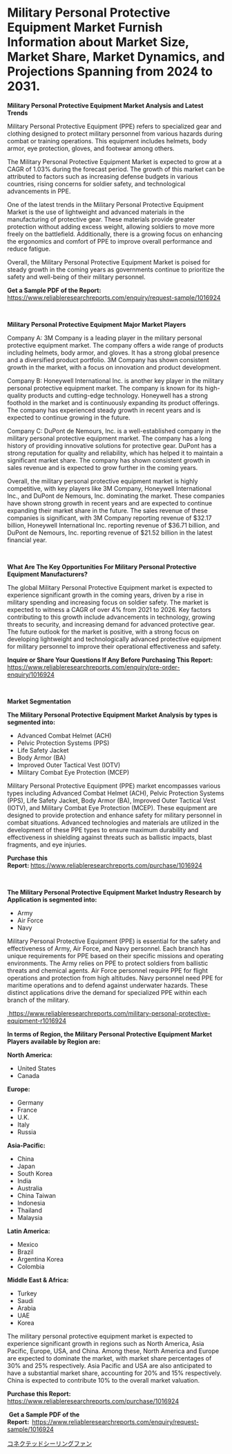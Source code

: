 <p><h1>Military Personal Protective Equipment Market Furnish Information about Market Size, Market Share, Market Dynamics, and Projections Spanning from 2024 to 2031.</h1></p><p><strong>Military Personal Protective Equipment Market Analysis and Latest Trends</strong></p>
<p><p>Military Personal Protective Equipment (PPE) refers to specialized gear and clothing designed to protect military personnel from various hazards during combat or training operations. This equipment includes helmets, body armor, eye protection, gloves, and footwear among others.</p><p>The Military Personal Protective Equipment Market is expected to grow at a CAGR of 1.03% during the forecast period. The growth of this market can be attributed to factors such as increasing defense budgets in various countries, rising concerns for soldier safety, and technological advancements in PPE.</p><p>One of the latest trends in the Military Personal Protective Equipment Market is the use of lightweight and advanced materials in the manufacturing of protective gear. These materials provide greater protection without adding excess weight, allowing soldiers to move more freely on the battlefield. Additionally, there is a growing focus on enhancing the ergonomics and comfort of PPE to improve overall performance and reduce fatigue.</p><p>Overall, the Military Personal Protective Equipment Market is poised for steady growth in the coming years as governments continue to prioritize the safety and well-being of their military personnel.</p></p>
<p><strong>Get a Sample PDF of the Report:&nbsp;</strong> <a href="https://www.reliableresearchreports.com/enquiry/request-sample/1016924">https://www.reliableresearchreports.com/enquiry/request-sample/1016924</a></p>
<p>&nbsp;</p>
<p><strong>Military Personal Protective Equipment Major Market Players</strong></p>
<p><p>Company A: 3M Company is a leading player in the military personal protective equipment market. The company offers a wide range of products including helmets, body armor, and gloves. It has a strong global presence and a diversified product portfolio. 3M Company has shown consistent growth in the market, with a focus on innovation and product development.</p><p>Company B: Honeywell International Inc. is another key player in the military personal protective equipment market. The company is known for its high-quality products and cutting-edge technology. Honeywell has a strong foothold in the market and is continuously expanding its product offerings. The company has experienced steady growth in recent years and is expected to continue growing in the future.</p><p>Company C: DuPont de Nemours, Inc. is a well-established company in the military personal protective equipment market. The company has a long history of providing innovative solutions for protective gear. DuPont has a strong reputation for quality and reliability, which has helped it to maintain a significant market share. The company has shown consistent growth in sales revenue and is expected to grow further in the coming years.</p><p>Overall, the military personal protective equipment market is highly competitive, with key players like 3M Company, Honeywell International Inc., and DuPont de Nemours, Inc. dominating the market. These companies have shown strong growth in recent years and are expected to continue expanding their market share in the future. The sales revenue of these companies is significant, with 3M Company reporting revenue of $32.17 billion, Honeywell International Inc. reporting revenue of $36.71 billion, and DuPont de Nemours, Inc. reporting revenue of $21.52 billion in the latest financial year.</p></p>
<p>&nbsp;</p>
<p><strong>What Are The Key Opportunities For Military Personal Protective Equipment Manufacturers?</strong></p>
<p><p>The global Military Personal Protective Equipment market is expected to experience significant growth in the coming years, driven by a rise in military spending and increasing focus on soldier safety. The market is expected to witness a CAGR of over 4% from 2021 to 2026. Key factors contributing to this growth include advancements in technology, growing threats to security, and increasing demand for advanced protective gear. The future outlook for the market is positive, with a strong focus on developing lightweight and technologically advanced protective equipment for military personnel to improve their operational effectiveness and safety.</p></p>
<p><strong>Inquire or Share Your Questions If Any Before Purchasing This Report:</strong> <a href="https://www.reliableresearchreports.com/enquiry/pre-order-enquiry/1016924">https://www.reliableresearchreports.com/enquiry/pre-order-enquiry/1016924</a></p>
<p>&nbsp;</p>
<p><strong>Market Segmentation</strong></p>
<p><strong>The Military Personal Protective Equipment Market Analysis by types is segmented into:</strong></p>
<p><ul><li>Advanced Combat Helmet (ACH)</li><li>Pelvic Protection Systems (PPS)</li><li>Life Safety Jacket</li><li>Body Armor (BA)</li><li>Improved Outer Tactical Vest (IOTV)</li><li>Military Combat Eye Protection (MCEP)</li></ul></p>
<p><p>Military Personal Protective Equipment (PPE) market encompasses various types including Advanced Combat Helmet (ACH), Pelvic Protection Systems (PPS), Life Safety Jacket, Body Armor (BA), Improved Outer Tactical Vest (IOTV), and Military Combat Eye Protection (MCEP). These equipment are designed to provide protection and enhance safety for military personnel in combat situations. Advanced technologies and materials are utilized in the development of these PPE types to ensure maximum durability and effectiveness in shielding against threats such as ballistic impacts, blast fragments, and eye injuries.</p></p>
<p><strong>Purchase this Report:&nbsp;</strong><a href="https://www.reliableresearchreports.com/purchase/1016924">https://www.reliableresearchreports.com/purchase/1016924</a></p>
<p>&nbsp;</p>
<p><strong>The Military Personal Protective Equipment Market Industry Research by Application is segmented into:</strong></p>
<p><ul><li>Army</li><li>Air Force</li><li>Navy</li></ul></p>
<p><p>Military Personal Protective Equipment (PPE) is essential for the safety and effectiveness of Army, Air Force, and Navy personnel. Each branch has unique requirements for PPE based on their specific missions and operating environments. The Army relies on PPE to protect soldiers from ballistic threats and chemical agents. Air Force personnel require PPE for flight operations and protection from high altitudes. Navy personnel need PPE for maritime operations and to defend against underwater hazards. These distinct applications drive the demand for specialized PPE within each branch of the military.</p></p>
<p><a href="https://www.reliableresearchreports.com/military-personal-protective-equipment-r1016924">&nbsp;https://www.reliableresearchreports.com/military-personal-protective-equipment-r1016924</a></p>
<p><strong>In terms of Region, the Military Personal Protective Equipment Market Players available by Region are:</strong></p>
<p>
    <p> <strong> North America: </strong>
        <ul>
            <li>United States</li>
            <li>Canada</li>
        </ul>
        </p> 
    <p> <strong> Europe: </strong>
        <ul>
            <li>Germany</li>
            <li>France</li>
            <li>U.K.</li>
            <li>Italy</li>
            <li>Russia</li>
        </ul>
        </p> 
    <p> <strong> Asia-Pacific: </strong>
        <ul>
            <li>China</li>
            <li>Japan</li>
            <li>South Korea</li>
            <li>India</li>
            <li>Australia</li>
            <li>China Taiwan</li>
            <li>Indonesia</li>
            <li>Thailand</li>
            <li>Malaysia</li>
        </ul>
        </p> 
    <p> <strong> Latin America: </strong>
        <ul>
            <li>Mexico</li>
            <li>Brazil</li>
            <li>Argentina Korea</li>
            <li>Colombia</li>
        </ul>
        </p> 
    <p> <strong> Middle East & Africa: </strong>
        <ul>
            <li>Turkey</li>
            <li>Saudi</li>
            <li>Arabia</li>
            <li>UAE</li>
            <li>Korea</li>
        </ul>
    </p>
    </p>
<p><p>The military personal protective equipment market is expected to experience significant growth in regions such as North America, Asia Pacific, Europe, USA, and China. Among these, North America and Europe are expected to dominate the market, with market share percentages of 30% and 25% respectively. Asia Pacific and USA are also anticipated to have a substantial market share, accounting for 20% and 15% respectively. China is expected to contribute 10% to the overall market valuation.</p></p>
<p><strong>Purchase this Report: </strong><a href="https://www.reliableresearchreports.com/purchase/1016924">https://www.reliableresearchreports.com/purchase/1016924</a></p>
<p>&nbsp;<strong>Get a Sample PDF of the Report:&nbsp;&nbsp;</strong><a href="https://www.reliableresearchreports.com/enquiry/request-sample/1016924">https://www.reliableresearchreports.com/enquiry/request-sample/1016924</a></p>
<p><strong></strong></p>
<p><p><a href="https://github.com/wkuactfdzwizk06/Market-Research-Report-List-1/blob/main/913884221008.md">コネクテッドシーリングファン</a></p></p>